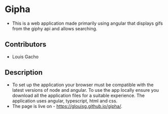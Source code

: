 # Gipha

* This is a web application made primarily using angular that displays gifs from the giphy api and allows searching.   

## Contributors
* Louis Gacho  
## Description
* To set up the application your browser must be compatible with the latest versions of node and angular. To use the app locally ensure you download all the application files for a suitable experience. The application uses angular, typescript, html and css.  
* The page is live on - https://glouisg.github.io/gipha/.   
